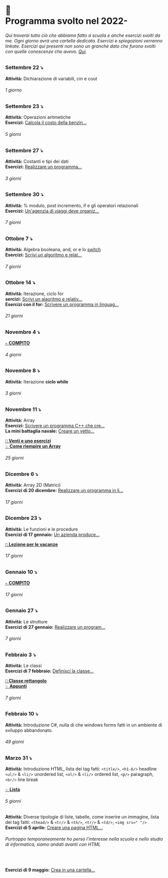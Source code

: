 # 🎒 <br /> Programma svolto nel 2022-

###### Qui troverai tutto ciò che abbiamo fatto a scuola e anche esercizi svolti da me. Ogni giorno avrà una cartella dedicata. Esercizi e spiegazioni verranno linkate. Esercizi qui presenti non sono un granchè dato che furono svolti con quelle conoscenze che avevo. [Qui](https://github.com/plumkewe/scuola/tree/main/Esercizi%20dal%20libro).


### Settembre 22 ⤵️
**Attività:** Dichiarazione di variabili, cin e cout

###### 1 giorno

### Settembre 23 ⤵️
**Attività:** Operazioni aritmetiche <br />
**Esercizi:** [Calcola il costo della benzin...](https://github.com/plumkewe/scuola/blob/c5ce29a69caced459449f01bec37109b11e777a9/Attivit%C3%A0%20svolta/Settembre/Settembre%2023/23settembre.md)


###### 5 giorni

### Settembre 27 ⤵️
**Attività:** Costanti e tipi dei dati <br />
**Esercizi:** [Realizzare un programma...](https://github.com/plumkewe/scuola/blob/c5ce29a69caced459449f01bec37109b11e777a9/Attivit%C3%A0%20svolta/Settembre/Settembre%2027/27settembre.md)

###### 3 giorni

### Settembre 30 ⤵️
**Attività:** % modulo, post incremento, if e gli operatori relazionali <br />
**Esercizi:** [Un'agenzia di viaggi deve organiz...](https://github.com/plumkewe/scuola/blob/765d006fb7e842414ef284fb004b588af9c3d145/Attivit%C3%A0%20svolta/Ottobre/Ottobre%201/1ottobre.md)

###### 7 giorni

### Ottobre 7 ⤵️
**Attività:** Algebra booleana, and, or e lo [switch](https://github.com/plumkewe/scuola/blob/65f5f9f3f178a5ce1d9acef049ad8b9b7c432ee5/Spiegazioni/switch_casesp.md) <br />
**Esercizi:** [Scrivi un algoritmo e relat...](https://github.com/plumkewe/scuola/blob/c5ce29a69caced459449f01bec37109b11e777a9/Attivit%C3%A0%20svolta/Ottobre/Ottobre%207/7ottobre.md)

###### 7 giorni

### Ottobre 14 ⤵️
**Attività:** Iterazione, ciclo for <br />
**sercizi:** [Scrivi un alaoritmo e relativ...](https://github.com/plumkewe/scuola/blob/main/Attività%20svolta/Ottobre/Ottobre%2014/14ottobre.md) <br />
**Esercizi con il for:** [Scrivere un programma in linguag...](https://github.com/plumkewe/scuola/tree/main/Attivit%C3%A0%20svolta/Ottobre/Esercizi%20con%20il%20for)

###### 21 giorni

### Novembre 4 ⤵️
[`✏️` **COMPITO**](https://github.com/plumkewe/scuola/tree/main/Attivit%C3%A0%20svolta/Novembre/Novembre%204)

###### 4 giorni

### Novembre 8 ⤵️
**Attività:** Iterazione **ciclo while** <br />

###### 3 giorni

### Novembre 11 ⤵️
**Attività:** Array <br />
**Esercizi:** [Scrivere un programma C++ che cre...](https://github.com/plumkewe/scuola/blob/1989af49b89e284626e60877a99b6a6d0beed50f/Attivit%C3%A0%20svolta/Novembre/Novembre%2018/18novembre.md)  <br />
**La mini battaglia navale:** [Creare un vetto...](https://github.com/plumkewe/scuola/blob/ed0e64e116c8dd5a603af2ad81195ecc2cd2d9dd/Attivit%C3%A0%20svolta/Novembre/Novembre%2022%20/la_battaglia_navale.cpp) <br />

[`🥞` **Venti e uno esercizi**](https://github.com/plumkewe/scuola/tree/main/Attivit%C3%A0%20svolta/Novembre/Novembre%2026) <br />
[`✨` **Come riempire un Array**](https://github.com/plumkewe/miei-codici/tree/main/Miei%20codici/C++/Array/Modi%20di%20riempire) <br />

###### 25 giorni

### Dicembre 6 ⤵️
**Attività:** Array 2D (Matrici)  <br />
**Esercizi di 20 dicembre:** [Realizzare un programma in li...](https://github.com/plumkewe/scuola/tree/main/Attivit%C3%A0%20svolta/Dicembre/Dicembre%2020)  <br />

###### 17 giorni

### Dicembre 23 ⤵️

**Attività:** Le funzioni e le procedure  <br />
**Esercizi di 17 gennaio:** [Un azienda produce...](https://github.com/plumkewe/scuola/tree/main/Attivit%C3%A0%20svolta/Gennaio/17%20gennaio) <br />

[`🎄` **Lezione per le vacanze**](https://github.com/plumkewe/scuola/tree/main/Attivit%C3%A0%20svolta/Dicembre/Dicembre%2027)

###### 17 giorni

### Gennaio 10 ⤵️
[`✏️` **COMPITO**](https://github.com/plumkewe/scuola/tree/main/Attivit%C3%A0%20svolta/Gennaio/10%20gennaio)

###### 17 giorni

### Gennaio 27 ⤵️
**Attività:** Le strutture <br />
**Esercizi di 27 gennaio:** [Realizzare un program...](https://github.com/plumkewe/scuola/tree/main/Attivit%C3%A0%20svolta/Gennaio/27%20gennaio) <br />

###### 7 giorni

### Febbraio 3 ⤵️
**Attività:** Le classi <br />
**Esercizi di 7 febbraio:** [Definisci la classe...](https://github.com/plumkewe/scuola/tree/main/Attivit%C3%A0%20svolta/Febbraio/7%20febbraio) <br />

[`📕` **Classe rettangolo**](https://github.com/plumkewe/scuola/blob/main/Esercizi%20dal%20libro/Esempi%20dal%20libro/A7/pag212_1.cpp) <br />
[`✨` **Appunti**](https://www.craft.do/s/pUYRbw07Fx0lMR)

###### 7 giorni

### Febbraio 10 ⤵️
**Attività:** Introduzione C#, nulla di che windows forms fatti in un ambiente di sviluppo abbandonato.  <br />

###### 49 giorni

### Marzo 31 ⤵️
**Attività:** Introduzione HTML, lista dei tag fatti: `<title/>`, `<h1-6/>` headline `<ul/>` & `<li/>` unordered list, `<ol/>` & `<li/>` ordered list, `<p/>` paragraph, `<br/>` line break <br />

[`✨` **Lista**](https://www.craft.do/s/9LIb4nzx8Xkj29) <br />

###### 5 giorni
**Attività:** Diverse tipologie di liste, tabelle, come inserire un immagine, lista dei tag fatti: `<thead/>` & `<tr/>` & `<th/>`, `<tr/>` & `<td/>`, `<img srs=" "/>` <br />
**Esercizi di 5 aprile:** [Creare una pagina HTML...](https://github.com/plumkewe/scuola/tree/main/Attivit%C3%A0%20svolta/Aprile/5%20aprile)

###### Purtroppo temporaneamente ho perso l'interesse nella scuola e nello studio di informatica, siamo andati avanti con HTML 

<br />

**Esercizi di 9 maggio:** [Crea in una cartella...](https://github.com/plumkewe/scuola/tree/main/Attivit%C3%A0%20svolta/Maggio/Maggio%209)  <br />


<!-- Riempire un array 2D: [Con dei valori tutti uguali...](https://github.com/plumkewe/miei-codici/tree/main/Miei%20codici/Array/Array%202D/Modi%20di%20riemprire)  <br /> -->
